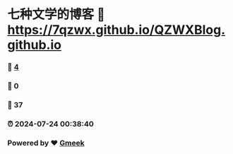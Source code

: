 # 七种文学的博客 :link: https://7qzwx.github.io/QZWXBlog.github.io 
### :page_facing_up: [4](https://7qzwx.github.io/QZWXBlog.github.io/tag.html) 
### :speech_balloon: 0 
### :hibiscus: 37 
### :alarm_clock: 2024-07-24 00:38:40 
### Powered by :heart: [Gmeek](https://github.com/Meekdai/Gmeek)

